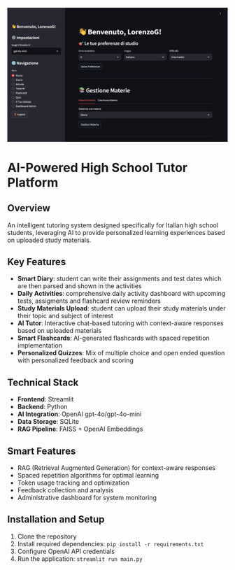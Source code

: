 ![Alt text](tutor-home.jpeg)
# AI-Powered High School Tutor Platform

## Overview
An intelligent tutoring system designed specifically for Italian high school students, leveraging AI to provide personalized learning experiences based on uploaded study materials.

## Key Features
- **Smart Diary**: student can write their assignments and test dates which are then parsed and shown in the activities
- **Daily Activities**: comprehensive daily activity dashboard with upcoming tests, assigments and flashcard review reminders
- **Study Materials Upload**: student can upload their study materials under their topic and subject of interest
- **AI Tutor**: Interactive chat-based tutoring with context-aware responses based on uploaded materials
- **Smart Flashcards**: AI-generated flashcards with spaced repetition implementation
- **Personalized Quizzes**: Mix of multiple choice and open ended question with personalized feedback and scoring

## Technical Stack
- **Frontend**: Streamlit
- **Backend**: Python
- **AI Integration**: OpenAI gpt-4o/gpt-4o-mini
- **Data Storage**: SQLite
- **RAG Pipeline**: FAISS + OpenAI Embeddings

## Smart Features
- RAG (Retrieval Augmented Generation) for context-aware responses
- Spaced repetition algorithms for optimal learning
- Token usage tracking and optimization
- Feedback collection and analysis
- Administrative dashboard for system monitoring

## Installation and Setup
1. Clone the repository
2. Install required dependencies: `pip install -r requirements.txt`
3. Configure OpenAI API credentials
4. Run the application: `streamlit run main.py`
